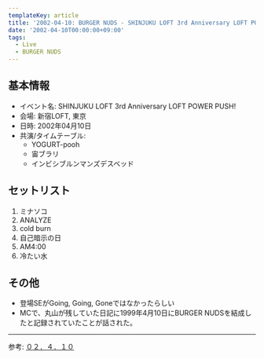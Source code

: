 ```yaml
---
templateKey: article
title: '2002-04-10: BURGER NUDS - SHINJUKU LOFT 3rd Anniversary LOFT POWER PUSH! at 新宿LOFT'
date: '2002-04-10T00:00:00+09:00'
tags:
  - Live
  - BURGER NUDS
---
```

## 基本情報

* イベント名: SHINJUKU LOFT 3rd Anniversary LOFT POWER PUSH!
* 会場: 新宿LOFT, 東京
* 日時: 2002年04月10日
* 共演/タイムテーブル:
  * YOGURT-pooh
  * 宙ブラリ
  * インビシブルンマンズデスベッド

## セットリスト

1. ミナソコ
1. ANALYZE
1. cold burn
1. 自己暗示の日
1. AM4:00
1. 冷たい水

## その他

* 登場SEがGoing, Going, Goneではなかったらしい
* MCで、丸山が残していた日記に1999年4月10日にBURGER NUDSを結成したと記録されていたことが話された。

---

参考: [０２．４．１０](https://web.archive.org/web/20020615125344/http://www.m-net.ne.jp:80/~fumippe/index_030.htm)
